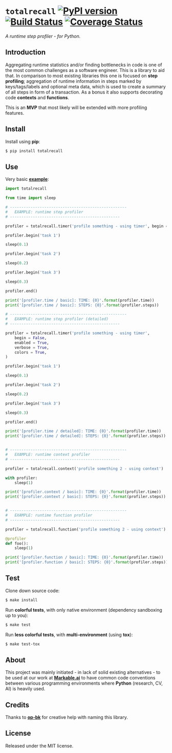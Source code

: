 
# `totalrecall` [![PyPI version](https://badge.fury.io/py/totalrecall.svg)](https://badge.fury.io/py/totalrecall) [![Build Status](https://travis-ci.com/grimen/python-totalrecall.svg?branch=master)](https://travis-ci.com/grimen/python-totalrecall) [![Coverage Status](https://codecov.io/gh/grimen/python-totalrecall/branch/master/graph/badge.svg)](https://codecov.io/gh/grimen/python-totalrecall)

*A runtime step profiler - for Python.*

## Introduction

Aggregating runtime statistics and/or finding bottlenecks in code is one of the most common challenges as a software engineer. This is a library to aid that. In comparison to most existing libraries this one is focused on **step profiling**; aggregation of runtime information in steps marked by keys/tags/labels and optional meta data, which is used to create a summary of all steps in form of a transaction. As a bonus it also supports decorating code **contexts** and **functions**.

This is an **MVP** that most likely will be extended with more profiling features.


## Install

Install using **pip**:

```sh
$ pip install totalrecall
```


## Use

Very basic **[example](https://github.com/grimen/python-totalrecall/tree/master/examples/basic.py)**:

```python
import totalrecall

from time import sleep

# ---------------------------------------------------
#   EXAMPLE: runtime step profiler
# ------------------------------------------------

profiler = totalrecall.timer('profile something - using timer', begin = False)

profiler.begin('task 1')

sleep(0.1)

profiler.begin('task 2')

sleep(0.2)

profiler.begin('task 3')

sleep(0.3)

profiler.end()

print('[profiler.time / basic]: TIME: {0}'.format(profiler.time))
print('[profiler.time / basic]: STEPS: {0}'.format(profiler.steps))

# ---------------------------------------------------
#   EXAMPLE: runtime step profiler (detailed)
# ------------------------------------------------

profiler = totalrecall.timer('profile something - using timer',
    begin = False,
    enabled = True,
    verbose = True,
    colors = True,
)

profiler.begin('task 1')

sleep(0.1)

profiler.begin('task 2')

sleep(0.2)

profiler.begin('task 3')

sleep(0.3)

profiler.end()

print('[profiler.time / detailed]: TIME: {0}'.format(profiler.time))
print('[profiler.time / detailed]: STEPS: {0}'.format(profiler.steps))


# ---------------------------------------------------
#   EXAMPLE: runtime context profiler
# ------------------------------------------------

profiler = totalrecall.context('profile something 2 - using context')

with profiler:
    sleep(1)

print('[profiler.context / basic]: TIME: {0}'.format(profiler.time))
print('[profiler.context / basic]: STEPS: {0}'.format(profiler.steps))


# ---------------------------------------------------
#   EXAMPLE: runtime function profiler
# ------------------------------------------------

profiler = totalrecall.function('profile something 2 - using context')

@profiler
def foo():
    sleep(1)

print('[profiler.function / basic]: TIME: {0}'.format(profiler.time))
print('[profiler.function / basic]: STEPS: {0}'.format(profiler.steps))

```


## Test

Clone down source code:

```sh
$ make install
```

Run **colorful tests**, with only native environment (dependency sandboxing up to you):

```sh
$ make test
```

Run **less colorful tests**, with **multi-environment** (using **tox**):

```sh
$ make test-tox
```


## About

This project was mainly initiated - in lack of solid existing alternatives - to be used at our work at **[Markable.ai](https://markable.ai)** to have common code conventions between various programming environments where **Python** (research, CV, AI) is heavily used.


## Credits

Thanks to **[op-bk](https://github.com/op-bk)** for creative help with naming this library.


## License

Released under the MIT license.
